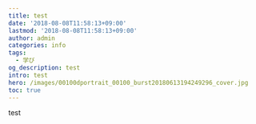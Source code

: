 ```yaml
---
title: test
date: '2018-08-08T11:58:13+09:00'
lastmod: '2018-08-08T11:58:13+09:00'
author: admin
categories: info
tags:
  - 学び
og_description: test
intro: test
hero: /images/00100dportrait_00100_burst20180613194249296_cover.jpg
toc: true
---
```

test
